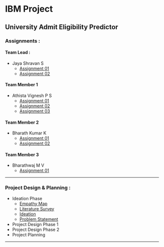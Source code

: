 # IBM Project

## University Admit Eligibility Predictor

### Assignments :

#### Team Lead :
- Jaya Shravan S
    - [Assignment 01](./Assignments/Team%20Lead/Assignment-01/JayaShravan_Assignment_1.ipynb)
    - [Assignment 02](./Assignments/Team%20Lead/Assignment-02/JayaShravan_Assignment%202.ipynb)
#### Team Member 1
- Athista Vignesh P S
    - [Assignment 01](./Assignments/Team%20Member%201/Assignment-01/AthistaVignesh_Assignment_1.ipynb)
    - [Assignment 02](./Assignments/Team%20Member%201/Assignment-02/AthistaVignesh_Assignment_2.ipynb)
    - [Assignment 03](./Assignments/Team%20Member%201/Assignment-03/AthistaVignesh_Assignment_3.ipynb)
#### Team Member 2
- Bharath Kumar K
    - [Assignment 01](./Assignments/Team%20Member%202/Assignment-01/BharathKumar_Assignment_1.ipynb)
    - [Assignment 02](./Assignments/Team%20Member%202/Assignment-02/BharathKumar_Assignment%202.ipynb)
#### Team Member 3
- Bharathwaj M V
    - [Assignment 01](.)

---

### Project Design & Planning :
- Ideation Phase
    - [Empathy Map](./Project%20Design%20%26%20Planning/Ideation%20Phase/Empathy%20Map.pdf)
    - [Literature Survey](./Project%20Design%20%26%20Planning/Ideation%20Phase/Literature%20Survey%20University%20predictor.pdf)
    - [Ideation](./Project%20Design%20%26%20Planning/Ideation%20Phase/Ideate.pdf)
    - [Problem Statement](./Project%20Design%20%26%20Planning/Ideation%20Phase/Problem%20Statement.pdf)
- Project Design Phase 1
- Project Design Phase 2
- Project Planning

---
